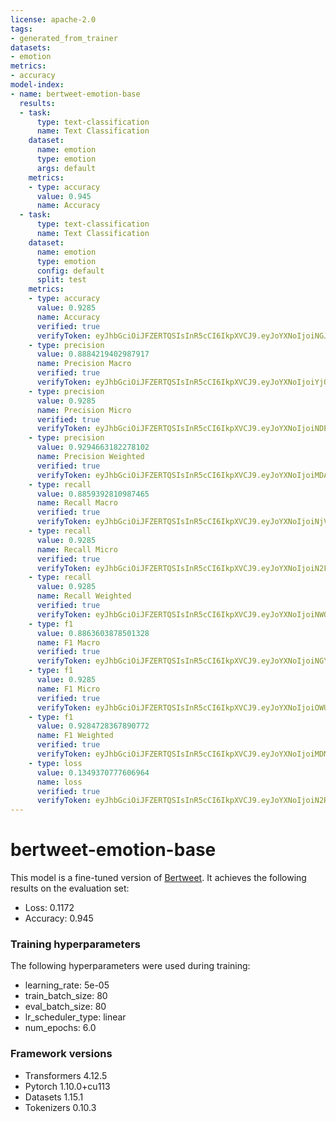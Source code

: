 ```yaml
---
license: apache-2.0
tags:
- generated_from_trainer
datasets:
- emotion
metrics:
- accuracy
model-index:
- name: bertweet-emotion-base
  results:
  - task:
      type: text-classification
      name: Text Classification
    dataset:
      name: emotion
      type: emotion
      args: default
    metrics:
    - type: accuracy
      value: 0.945
      name: Accuracy
  - task:
      type: text-classification
      name: Text Classification
    dataset:
      name: emotion
      type: emotion
      config: default
      split: test
    metrics:
    - type: accuracy
      value: 0.9285
      name: Accuracy
      verified: true
      verifyToken: eyJhbGciOiJFZERTQSIsInR5cCI6IkpXVCJ9.eyJoYXNoIjoiNGJhMTM3YzAyMDg0YTA1MTY4ZjMyZGY1OThjYTI0ODZlOTFlMzAwZWFkNzc3MzQ4YjNiMzViMGIxYTY4M2Q1NiIsInZlcnNpb24iOjF9.1RDEvEoO3YooUsWgDUbuRoia0PBNo6dbGn9lFiXqfeCowHQMLpagMQpBHIoofCmlQA4ZHQbBtwY5lSCzJugzBQ
    - type: precision
      value: 0.8884219402987917
      name: Precision Macro
      verified: true
      verifyToken: eyJhbGciOiJFZERTQSIsInR5cCI6IkpXVCJ9.eyJoYXNoIjoiYjQ2YzhiZDg3ZTJlOGYzNTBlNjEzZTNhYjIyMjFiNWJiZjNjNjg0MTFjMDFjNmI4MzEyZThkMTg5YTNkMzNhZCIsInZlcnNpb24iOjF9.yjvC1cZQllxTpkW3e5bLBA5Wmk9o6xTwusDSPVOQsbapD-XZ5TG06dgG8OF7yxQWvYLEiIp5K0VxnGA645ngBw
    - type: precision
      value: 0.9285
      name: Precision Micro
      verified: true
      verifyToken: eyJhbGciOiJFZERTQSIsInR5cCI6IkpXVCJ9.eyJoYXNoIjoiNDE4MjcwYTgxZmM2Y2M5YzUxNmVjMWMxYjUxYzMxNWJlMGMzOGY2MWZkYTRlZTFkMWUwOTE3YjI4MmE5ZGQ3YiIsInZlcnNpb24iOjF9.SD7BSPVASL91UHNj4vJ226sPAUteEXGoEF2KWc1pKhdwUh0ZBFlnMBYbaNH6Fey0M-Cc6kqQHsYyMpBbgBG0Cw
    - type: precision
      value: 0.9294663182278102
      name: Precision Weighted
      verified: true
      verifyToken: eyJhbGciOiJFZERTQSIsInR5cCI6IkpXVCJ9.eyJoYXNoIjoiMDAzMjE3M2FmMjEwMzE2ZDA4NGI3ZDI1ZDlkMjhlZmEzNTlmZWM4NjRlMDNjODIzMTE1N2JiMTE5OTA2N2EzYSIsInZlcnNpb24iOjF9.O7Y0CljPErSGKRacqPcDuzlJEOFo_cnQMqmXcW94JFeq_jWHXEqxHb8Jszi2LCQOlDmFf81Yn1gr7qNbef0lDQ
    - type: recall
      value: 0.8859392810987465
      name: Recall Macro
      verified: true
      verifyToken: eyJhbGciOiJFZERTQSIsInR5cCI6IkpXVCJ9.eyJoYXNoIjoiNjVkODBlZTVlZmNiYjMyNDU2MDRiYWY4M2Y3MDRhNGQ0OTFlNDBiOGIwNGUxNzczMGFjMjg1YzNhNWI4N2QzMiIsInZlcnNpb24iOjF9.qBdhvXbJXKpoCQpJadg5rLlvTgfl4kitQlelAeCLNLTUyq6lBEg8onL78j2ln7m-njgF6dC0M10n4riIbTseDA
    - type: recall
      value: 0.9285
      name: Recall Micro
      verified: true
      verifyToken: eyJhbGciOiJFZERTQSIsInR5cCI6IkpXVCJ9.eyJoYXNoIjoiN2FlYjdmOWNiODUyNmI0OWViYjc2NWNhOTVlMDkyYWMxZjIyMDJlMjZkY2I3Yjg1ZjBlOTQ3MWY4ZDI3MDEwZCIsInZlcnNpb24iOjF9.ZaZNohPIOgvh5NQe6s5PWNyxwtMlrGQxsGz_zeqKshF9btY69cNQxyg9jlfXqrdmI4XhmC8K_MIEObkbfgqCBw
    - type: recall
      value: 0.9285
      name: Recall Weighted
      verified: true
      verifyToken: eyJhbGciOiJFZERTQSIsInR5cCI6IkpXVCJ9.eyJoYXNoIjoiNWQ2ODgzMjE2MGE2MmM4OGEyNWUxMWU5OGE3N2JmYTY0MWMzM2JkNjQ3ZDkzMWJkZmU5YWFlYTJhYzg3ODI5NCIsInZlcnNpb24iOjF9.ELxb_KXB0H-SaXOW97WUkTaNzAPH6itG0BpOtvcY-3J33Kr7Wi4eLEyX1fYjgY01LbkPmH4UN-rUQz2pXoRBCQ
    - type: f1
      value: 0.8863603878501328
      name: F1 Macro
      verified: true
      verifyToken: eyJhbGciOiJFZERTQSIsInR5cCI6IkpXVCJ9.eyJoYXNoIjoiNGYxOWRmYzVkYWE2YWRmMTY5ODFkNWU2MGYyZWZmZmIxOTQwN2E1MTJlZjFlMTAzNjNmMzM0OGM3MTAxNzNhYSIsInZlcnNpb24iOjF9.sgcxi41I9bPbli1HO0jS9tXEVIVwdmp2nw5_nG16wO-eF5R8m7uezIUbwf8SfwTDijsZPKU7n5GI1ugKKTXbCQ
    - type: f1
      value: 0.9285
      name: F1 Micro
      verified: true
      verifyToken: eyJhbGciOiJFZERTQSIsInR5cCI6IkpXVCJ9.eyJoYXNoIjoiOWU0MGE3ZjViMzAzMTk1MzhiYjA1OTM4ZDRmZDU5NmRjODE0NThiOWY1MDVjNmU2OTI1OTAzYzY0NjY0NzMwZCIsInZlcnNpb24iOjF9.-_1WgnpD_qr18pp89fkgP651yW5YZ8Vm9i0M4gH8m8uosqOlnft8i7ppsDD5sp689aDoNjqtczPi_pGTvH8iAw
    - type: f1
      value: 0.9284728367890772
      name: F1 Weighted
      verified: true
      verifyToken: eyJhbGciOiJFZERTQSIsInR5cCI6IkpXVCJ9.eyJoYXNoIjoiMDMwZDUwYThkYWU2ZDBkYzRlZGQ2YjE2MGE2YjJjNWEyMDcwM2Y2YjY1NTE1ODNmZDgzNjdhZmI4ZjFhZTM1NCIsInZlcnNpb24iOjF9.HeNsdbp4LC3pY_ZXA55xccmAvzP3LZe6ohrSuUFBInMTyO8ZExnnk5ysiXv9AJp-O3GBamQe8LKv_mxyboErAQ
    - type: loss
      value: 0.1349370777606964
      name: loss
      verified: true
      verifyToken: eyJhbGciOiJFZERTQSIsInR5cCI6IkpXVCJ9.eyJoYXNoIjoiN2RmN2U3YjVjNjg0NzU5NmMwOTcxM2NlMjNhNzdjMzVkMTVhYTJhNDhkMWEyMmFhZjg1NDgzODhjN2FlNzA4NiIsInZlcnNpb24iOjF9.mxi_oEnLE4QwXvm3LsT2wqa1zp7Ovul2SGpNdZjDOa0v-OWz6BfDwhNZFgQQFuls56Mi-yf9LkBevy0aNSBvAw
---
```


# bertweet-emotion-base

This model is a fine-tuned version of [Bertweet](https://huggingface.co/vinai/bertweet-base). It achieves the following results on the evaluation set:
- Loss: 0.1172
- Accuracy: 0.945

### Training hyperparameters

The following hyperparameters were used during training:
- learning_rate: 5e-05
- train_batch_size: 80
- eval_batch_size: 80
- lr_scheduler_type: linear
- num_epochs: 6.0 

### Framework versions
- Transformers 4.12.5
- Pytorch 1.10.0+cu113
- Datasets 1.15.1
- Tokenizers 0.10.3